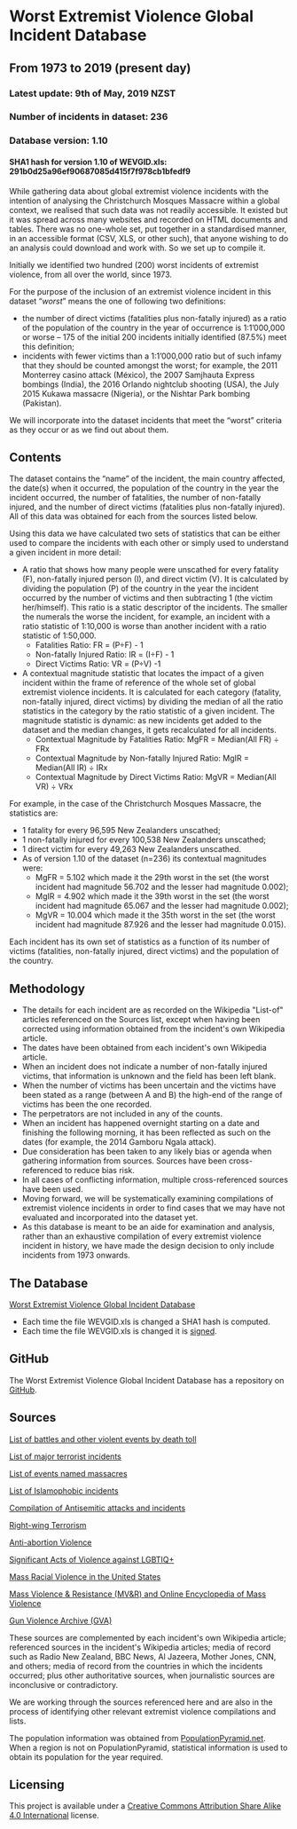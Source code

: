 # Worst Extremist Violence Global Incident Database
## From 1973 to 2019 (present day)
### Latest update: 9th of May, 2019 NZST
### Number of incidents in dataset: 236
### Database version: 1.10
#### SHA1 hash for version 1.10 of WEVGID.xls: 291b0d25a96ef90687085d415f7f978cb1bfedf9

While gathering data about global extremist violence incidents with the intention of analysing the Christchurch Mosques Massacre within a global context, we realised that such data was not readily accessible. It existed but it was spread across many websites and recorded on HTML documents and tables. There was no one-whole set, put together in a standardised manner, in an accessible format (CSV, XLS, or other such), that anyone wishing to do an analysis could download and work with. So we set up to compile it.

Initially we identified two hundred (200) worst incidents of extremist violence, from all over the world, since 1973.

For the purpose of the inclusion of an extremist violence incident in this dataset “*worst*” means the one of following two definitions:
 - the number of direct victims (fatalities plus non-fatally injured) as a ratio of the population of the country in the year of occurrence is 1:1’000,000 or worse – 175 of the initial 200 incidents initially identified (87.5%) meet this definition;
 - incidents with fewer victims than a 1:1’000,000 ratio but of such infamy that they should be counted amongst the worst; for example, the 2011 Monterrey casino attack (México), the 2007 Samjhauta Express bombings (India), the 2016 Orlando nightclub shooting (USA), the July 2015 Kukawa massacre (Nigeria), or the Nishtar Park bombing (Pakistan).

We will incorporate into the dataset incidents that meet the “worst” criteria as they occur or as we find out about them.

## Contents

The dataset contains the “name” of the incident, the main country affected, the date(s) when it occurred, the population of the country in the year the incident occurred, the number of fatalities, the number of non-fatally injured, and the number of direct victims (fatalities plus non-fatally injured). All of this data was obtained for each from the sources listed below. 

Using this data we have calculated two sets of statistics that can be either used to compare the incidents with each other or simply used to understand a given incident in more detail: 
-  A ratio that shows how many people were unscathed for every fatality (F), non-fatally injured person (I), and direct victim (V). It is calculated by dividing the population (P) of the country in the year the incident occurred by the number of victims and then subtracting 1 (the victim her/himself). This ratio is a static descriptor of the incidents.  The smaller the numerals the worse the incident, for example, an incident with a ratio statistic of 1:10,000 is worse than another incident with a ratio statistic of 1:50,000.
    - Fatalities Ratio: FR = (P÷F) - 1 
    - Non-fatally Injured Ratio: IR = (I÷F) - 1 
    - Direct Victims Ratio: VR = (P÷V) -1
-  A contextual magnitude statistic that locates the impact of a given incident within the frame of reference of the whole set of global extremist violence incidents. It is calculated for each category (fatality, non-fatally injured, direct victims) by dividing the median of all the ratio statistics in the category by the ratio statistic of a given incident. The magnitude statistic is dynamic: as new incidents get added to the dataset and the median changes, it gets recalculated for all incidents.
    - Contextual Magnitude by Fatalities Ratio: MgFR = Median(All FR) ÷ FRx
    - Contextual Magnitude by Non-fatally Injured Ratio: MgIR = Median(All IR) ÷ IRx
    - Contextual Magnitude by Direct Victims Ratio: MgVR = Median(All VR) ÷ VRx

For example, in the case of the Christchurch Mosques Massacre, the statistics are:
 - 1 fatality for every 96,595 New Zealanders unscathed;
 - 1 non-fatally injured for every 100,538 New Zealanders unscathed;
 - 1 direct victim for every 49,263 New Zealanders unscathed.
 - As of version 1.10 of the dataset (n=236) its contextual magnitudes were: 
    - MgFR = 5.102 which made it the 29th worst in the set (the worst incident had magnitude 56.702 and the lesser had magnitude 0.002);
    - MgIR = 4.902 which made it the 39th worst in the set (the worst incident had magnitude 65.067 and the lesser had magnitude 0.002);
    - MgVR = 10.004 which made it the 35th worst in the set (the worst incident had magnitude 87.926 and the lesser had magnitude 0.015).

Each incident has its own set of statistics as a function of its number of victims (fatalities, non-fatally injured, direct victims) and the population of the country.

## Methodology

 - The details for each incident are as recorded on the Wikipedia "List-of" articles referenced on the Sources list, except when having been corrected using information obtained from the incident's own Wikipedia article.
 - The dates have been obtained from each incident's own Wikipedia article.
 - When an incident does not indicate a number of non-fatally injured victims, that information is unknown and the field has been left blank.
 - When the number of victims has been uncertain and the victims have been stated as a range (between A and B) the high-end of the range of victims has been the one recorded.
 - The perpetrators are not included in any of the counts.
 - When an incident has happened overnight starting on a date and finishing the following morning, it has been reflected as such on the dates (for example, the 2014 Gamboru Ngala attack).
 - Due consideration has been taken to any likely bias or agenda when gathering information from sources.  Sources have been cross-referenced to reduce bias risk.
 - In all cases of conflicting information, multiple cross-referenced sources have been used.
 - Moving forward, we will be systematically examining compilations of extremist violence incidents in order to find cases that we may have not evaluated and incorporated into the dataset yet.
 - As this database is meant to be an aide for examination and analysis, rather than an exhaustive compilation of every extremist violence incident in history, we have made the design decision to only include incidents from 1973 onwards.

## The Database

[Worst Extremist Violence Global Incident Database](https://github.com/FelisNigelus/WorstExtremistViolenceGlobalIncidentDatabase/blob/master/WEVGID.xls "Version 1.10 Latest update 09/05/2019 236 records")

 - Each time the file WEVGID.xls is changed a SHA1 hash is computed.
 - Each time the file WEVGID.xls is changed it is [signed](https://github.com/FelisNigelus/WorstExtremistViolenceGlobalIncidentDatabase/blob/master/WEVGID.xls.sig).

## GitHub
The Worst Extremist Violence Global Incident Database has a repository on [GitHub](https://github.com/FelisNigelus/WorstExtremistViolenceGlobalIncidentDatabase/edit/master/README.md). 

## Sources
[List of battles and other violent events by death toll](https://en.wikipedia.org/wiki/List_of_battles_and_other_violent_events_by_death_toll)

[List of major terrorist incidents](https://en.wikipedia.org/wiki/List_of_major_terrorist_incidents)

[List of events named massacres](https://en.wikipedia.org/wiki/List_of_events_named_massacres)

[List of Islamophobic incidents](https://en.wikipedia.org/wiki/List_of_Islamophobic_incidents)

[Compilation of Antisemitic attacks and incidents](https://en.wikipedia.org/wiki/Category:Antisemitic_attacks_and_incidents)

[Right-wing Terrorism](https://en.wikipedia.org/wiki/Right-wing_terrorism)

[Anti-abortion Violence](https://en.wikipedia.org/wiki/Anti-abortion_violence)

[Significant Acts of Violence against LGBTIQ+](https://en.wikipedia.org/wiki/Significant_acts_of_violence_against_LGBT_people)

[Mass Racial Violence in the United States](https://en.wikipedia.org/wiki/Mass_racial_violence_in_the_United_States)

[Mass Violence & Resistance (MV&R) and Online Encyclopedia of Mass Violence](http://www.sciencespo.fr/mass-violence-war-massacre-resistance/en/homepage)

[Gun Violence Archive (GVA)](https://www.gunviolencearchive.org)

These sources are complemented by each incident's own Wikipedia article; referenced sources in the incident's Wikipedia articles; media of record such as Radio New Zealand, BBC News, Al Jazeera, Mother Jones, CNN, and others; media of record from the countries in which the incidents occurred; plus other authoritative sources, when journalistic sources are inconclusive or contradictory.

We are working through the sources referenced here and are also in the process of identifying other relevant extremist violence compilations and lists.

The population information was obtained from [PopulationPyramid.net](https://www.populationpyramid.net). When a region is not on PopulationPyramid, statistical information is used to obtain its population for the year required.

## Licensing
This project is available under a [Creative Commons Attribution Share Alike 4.0 International](https://github.com/FelisNigelus/WorstExtremistViolenceGlobalIncidentDatabase/blob/master/LICENSE.txt) license.
